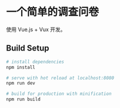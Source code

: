 # 一个简单的调查问卷

使用 Vue.js + Vux 开发。

## Build Setup

``` bash
# install dependencies
npm install

# serve with hot reload at localhost:8080
npm run dev

# build for production with minification
npm run build
```
